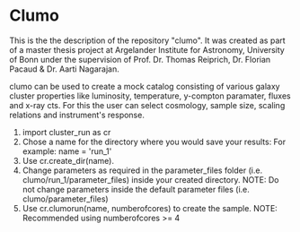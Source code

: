 # Clumo

This is the the description of the repository "clumo". It was created as part of a master thesis project at Argelander Institute for Astronomy, University of Bonn under the supervision of Prof. Dr. Thomas Reiprich, Dr. Florian Pacaud & Dr. Aarti Nagarajan.

clumo can be used to create a mock catalog consisting of various galaxy cluster properties like luminosity, temperature, y-compton paramater, fluxes and x-ray cts. For this the user can select cosmology, sample size, scaling relations and instrument's response. 

1. import cluster_run as cr
2. Chose a name for the directory where you would save your results: For example: name = 'run_1' 
2. Use cr.create_dir(name).
3. Change parameters as required in the parameter_files folder (i.e. clumo/run_1/parameter_files) inside your created directory. NOTE: Do not change parameters inside the default parameter files (i.e. clumo/parameter_files)
4. Use cr.clumorun(name, numberofcores) to create the sample. NOTE: Recommended using numberofcores >= 4

